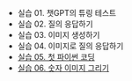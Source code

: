 - 실습 01. 챗GPT의 튜링 테스트
- 실습 02. 질의 응답하기
- 실습 03. 이미지 생성하기
- 실습 04. 이미지로 질의 응답하기
- [실습 05. 첫 파이썬 코딩](https://github.com/youngha0930/introduction-to-LLM/blob/main/Book5/Book5_1.ipynb)
- [실습 06. 숫자 이미지 그리기](https://github.com/youngha0930/introduction-to-LLM/blob/main/Book5/Book5_1.ipynb)
